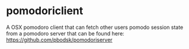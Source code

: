 pomodoriclient
==============

A OSX pomodoro client that can fetch other users pomodo session state from a pomodoro server that can be found here: https://github.com/pbodsk/pomodoriserver
